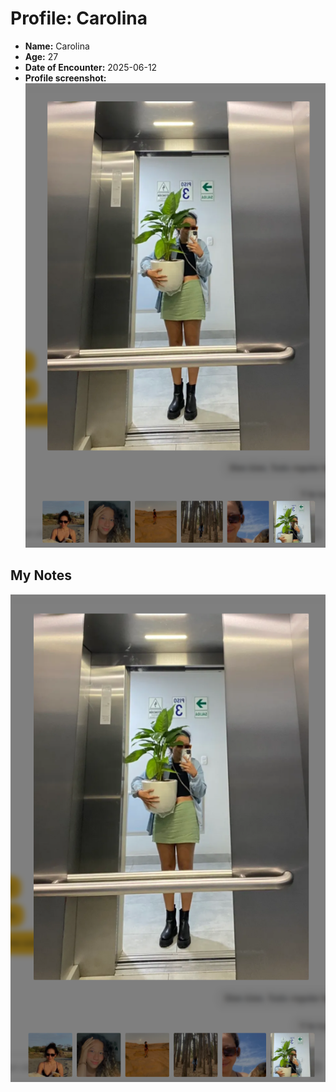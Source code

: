 # Profile: Carolina

- **Name:** Carolina
- **Age:** 27
- **Date of Encounter:** 2025-06-12
- **Profile screenshot:** ![profile](images/carolina_2025-06-12.jpg)

## My Notes



![profile](images/carolina_2025-06-12_added1_1749769690456.jpg)
